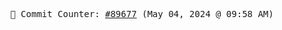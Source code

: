 <p align="center">
    <samp>
        📮 Commit Counter: <a href="https://github.com/Javascript-void0/Javascript-void0/commits/main">#89677</a> (May 04, 2024 @ 09:58 AM)
    </samp>
</p>